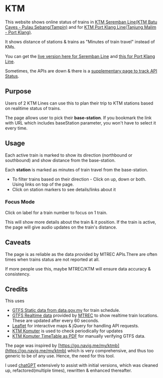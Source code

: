 # KTM
This website shows online status of trains in [KTM Seremban Line(KTM Batu Caves - Pulau Sebang/Tampin)](https://en.wikipedia.org/wiki/Batu_Caves%E2%80%93Pulau_Sebang_Line) and for [KTM Port Klang Line(Tanjung Malim - Port Klang)](https://en.wikipedia.org/wiki/Tanjung_Malim-Port_Klang_Line).

It shows distance of stations & trains as "Minutes of train travel" instead of KMs.

You can get the [live version here for Seremban Line](https://arun-ks.github.io/KTM/) and [this for Port Klang Line](https://arun-ks.github.io/KTM/index_PortKlang.html).

Sometimes, the APIs are down & there is a [supplementary page to track API Status](https://arun-ks.github.io/KTM/apiStatus.html).

## Purpose
Users of 2 KTM Lines can use this to plan their trip to KTM stations based on realitime status of trains.

The page allows user to pick their **base-station**. If you bookmark the link with URL which includes baseStation parameter, you won't have to select it every time.

## Usage
Each active train is marked to show its direction (northbound or southbound) and show distance from the base-station.

Each **station** is marked as minutes of train travel from the base-station.

- To filter trains based on their direction - Click on up, down or both. Using links on top of the page.
- Click on station markers to see details/links about it

### Focus Mode
Click on label for a train number to focus on 1 train. 

This will show more details about the train & it position. If the train is active, the page will give audio updates on the train's distance.

## Caveats
The page is as reliable as the data provided by MTREC APIs.There are often times when trains status are not reported at all.

If more people use this, maybe MTREC/KTM will ensure data accuracy & consistency.

## Credits
This uses 
- [GTFS Static data from data.gov.my](https://developer.data.gov.my/realtime-api/gtfs-static) for train schedule.
- [GTFS Realtime data](https://documenter.getpostman.com/view/40279048/2sAYBd67bZ) provided by [MTREC](https://www.mtrec.name.my/api.html) to show realtime train locations. These are updated after every 60 seconds.
- [Leaflet](https://leafletjs.com/) for interactive maps & jQuery for handling API requests.
- [KTM Komuter](https://www.ktmb.com.my/Komuter.html) is used to check periodically for updates
- [KTM Komuter TimeTable as PDF](https://www.ktmb.com.my/TrainTime.html) for manually verifying GTFS data.


The page was inspired by [https://go.navig.me/my/ktmb](https://go.navig.me/my/ktmb) which is very comprehensive, and thus too generic to be of any use. Hence, the need for this tool.

I used [chatGPT](https://chatgpt.com) extensively to assist with initial versions, which was cleaned up, refactored(multiple times), rewritten & enhanced thereafter.
